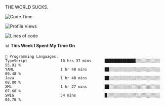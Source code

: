 THE WORLD SUCKS.

<!--START_SECTION:waka-->
![Code Time](http://img.shields.io/badge/Code%20Time-632%20hrs%2012%20mins-blue)

![Profile Views](http://img.shields.io/badge/Profile%20Views-0-blue)

![Lines of code](https://img.shields.io/badge/From%20Hello%20World%20I%27ve%20Written-2.2%20million%20lines%20of%20code-blue)

📊 **This Week I Spent My Time On** 

```text
💬 Programming Languages: 
TypeScript               10 hrs 37 mins      ██████████████░░░░░░░░░░░   55.91 % 
YAML                     1 hr 48 mins        ██░░░░░░░░░░░░░░░░░░░░░░░   09.48 % 
Java                     1 hr 40 mins        ██░░░░░░░░░░░░░░░░░░░░░░░   08.80 % 
XML                      1 hr 27 mins        ██░░░░░░░░░░░░░░░░░░░░░░░   07.68 % 
SWIG                     54 mins             █░░░░░░░░░░░░░░░░░░░░░░░░   04.76 % 
```


<!--END_SECTION:waka-->
